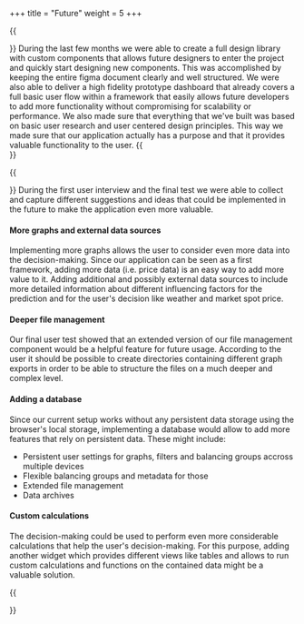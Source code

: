 +++
title = "Future"
weight = 5
+++

{{<section title="Where we're at?">}}
During the last few months we were able to create a full design library with custom components that allows future designers to enter the project and quickly start designing new components.
This was accomplished by keeping the entire figma document clearly and well structured. We were also able to deliver a high fidelity prototype dashboard that already covers a full basic user flow within a framework that easily allows future developers to add more functionality without compromising for scalability or performance.
We also made sure that everything that we've built was based on basic user research and user centered design principles. This way we made sure that our application actually has a purpose and that it provides valuable functionality to the user.
{{</section>}}

{{<section title="What's next?">}}
During the first user interview and the final test we were able to collect and capture different suggestions and ideas that could be implemented in the future to make the application even more valuable.

#### More graphs and external data sources
Implementing more graphs allows the user to consider even more data into the decision-making. Since our application can be seen as a first framework, adding more data (i.e. price data) is an easy way to add more value to it.
Adding additional and possibly external data sources to include more detailed information about different influencing factors for the prediction and for the user's decision like weather and market spot price.

#### Deeper file management
Our final user test showed that an extended version of our file management component would be a helpful feature for future usage. According to the user it should be possible to create directories containing different graph exports in order to be able to structure the files on a much deeper and complex level.

#### Adding a database
Since our current setup works without any persistent data storage using the browser's local storage, implementing a database would allow to add more features that rely on persistent data. These might include:
- Persistent user settings for graphs, filters and balancing groups accross multiple devices
- Flexible balancing groups and metadata for those
- Extended file management
- Data archives

#### Custom calculations
The decision-making could be used to perform even more considerable calculations that help the user's decision-making. For this purpose, adding another widget which provides different views like tables and allows to run custom calculations and functions on the contained data might be a valuable solution.

{{</section>}}